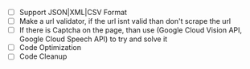 - [ ] Support JSON|XML|CSV Format
- [ ] Make a url validator, if the url isnt valid than don't scrape the url
- [ ] If there is Captcha on the page, than use (Google Cloud Vision API, Google Cloud Speech API) to try and solve it
- [ ] Code Optimization
- [ ] Code Cleanup
